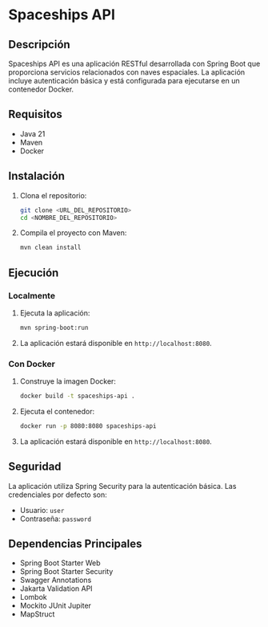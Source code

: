 # Spaceships API

## Descripción
Spaceships API es una aplicación RESTful desarrollada con Spring Boot que proporciona servicios relacionados con naves espaciales. La aplicación incluye autenticación básica y está configurada para ejecutarse en un contenedor Docker.

## Requisitos
- Java 21
- Maven
- Docker

## Instalación

1. Clona el repositorio:
    ```sh
    git clone <URL_DEL_REPOSITORIO>
    cd <NOMBRE_DEL_REPOSITORIO>
    ```

2. Compila el proyecto con Maven:
    ```sh
    mvn clean install
    ```

## Ejecución

### Localmente

1. Ejecuta la aplicación:
    ```sh
    mvn spring-boot:run
    ```

2. La aplicación estará disponible en `http://localhost:8080`.

### Con Docker

1. Construye la imagen Docker:
    ```sh
    docker build -t spaceships-api .
    ```

2. Ejecuta el contenedor:
    ```sh
    docker run -p 8080:8080 spaceships-api
    ```

3. La aplicación estará disponible en `http://localhost:8080`.

## Seguridad
La aplicación utiliza Spring Security para la autenticación básica. Las credenciales por defecto son:
- Usuario: `user`
- Contraseña: `password`

## Dependencias Principales
- Spring Boot Starter Web
- Spring Boot Starter Security
- Swagger Annotations
- Jakarta Validation API
- Lombok
- Mockito JUnit Jupiter
- MapStruct